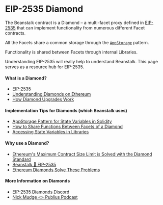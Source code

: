 # EIP-2535 Diamond

The Beanstalk contract is a Diamond – a multi-facet proxy defined in [EIP-2535](https://eips.ethereum.org/EIPS/eip-2535) that can implement functionality from numerous different Facet contracts.&#x20;

All the Facets share a common storage through the [`AppStorage`](https://dev.to/mudgen/appstorage-pattern-for-state-variables-in-solidity-3lki) pattern.&#x20;

Functionality is shared between Facets through internal Libraries.

Understanding EIP-2535 will really help to understand Beanstalk. This page serves as a resource hub for EIP-2535.

#### What is a Diamond?

* [EIP-2535](https://eips.ethereum.org/EIPS/eip-2535)
* [Understanding Diamonds on Ethereum](https://dev.to/mudgen/understanding-diamonds-on-ethereum-1fb)
* [How Diamond Upgrades Work](https://dev.to/mudgen/how-diamond-upgrades-work-417j)

#### Implementation Tips for Diamonds (which Beanstalk uses)

* [AppStorage Pattern for State Variables in Solidity](https://dev.to/mudgen/appstorage-pattern-for-state-variables-in-solidity-3lki)
* [How to Share Functions Between Facets of a Diamond](https://dev.to/mudgen/how-to-share-functions-between-facets-of-a-diamond-1njb)
* [Accessing State Variables in Libraries](https://dev.to/mudgen/solidity-libraries-can-t-have-state-variables-oh-yes-they-can-3ke9)

#### Why use a Diamond?

* [Ethereum's Maximum Contract Size Limit is Solved with the Diamond Standard](https://dev.to/mudgen/ethereum-s-maximum-contract-size-limit-is-solved-with-the-diamond-standard-2189)
* [Beanstalk 🤝 EIP-2535](https://medium.com/beanstalkfarms/beanstalk-erc-2535-fd9e045cad71)
* [Ethereum Diamonds Solve These Problems](https://dev.to/mudgen/ethereum-diamonds-solve-these-problems-3fmp)

#### More Information on Diamonds

* [EIP-2535 Diamonds Discord](https://discord.gg/kQewPw2)
* [Nick Mudge <> Publius Podcast](https://www.youtube.com/watch?v=3-RUl12lPnI)
